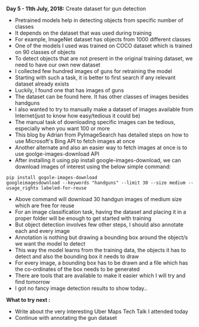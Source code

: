 **Day 5 - 11th July, 2018:** Create dataset for gun detection        
* Pretrained models help in detecting objects from specific number of classes      
* It depends on the dataset that was used during training    
* For example, ImageNet dataset has objects from 1000 different classes   
* One of the models I used was trained on COCO dataset which is trained on 90 classes of objects        
* To detect objects that are not present in the original training dataset, we need to have our own new dataset      
* I collected few hundred images of guns for retraining the model    
* Starting with such a task, it is better to first search if any relevant dataset already exists      
* Luckily, I found one that has images of guns  
* The dataset can be found here. It has other classes of images besides handguns  
* I also wanted to try to manually make a dataset of images available from Internet(just to know how easy/tedious it could be)
* The manual task of downloading specific images can be tedious, especially when you want 100 or more  
* This blog by Adrian from PyImageSearch has detailed steps on how to use Microsoft's Bing API to fetch images at once  
* Another alternate and also an easier way to fetch images at once is to use goolge-images-download API  
* After installing it using pip install google-images-download, we can download images of interest using the below simple command:     
```  
pip install gogole-images-download
googleimagesdownload --keywords "handguns" --limit 30 --size medium --usage_rights labeled-for-reuse
```  
* Above command will download 30 handgun images of medium size which are free for reuse  
* For an image classification task, having the dataset and placing it in a proper folder will be enough to get started with training   
* But object detection involves few other steps, I should also annotate each and every image  
* Annotation is nothing but drawing a bounding box around the object/s we want the model to detect  
* This way the model learns from the training data, the objects it has to detect and also the bounding box it needs to draw  
* For every image, a bounding box has to be drawn and a file which has the co-ordinates of the box needs to be generated  
* There are tools that are available to make it easier which I will try and find tomorrow  
* I got no fancy image detection results to show today..

**What to try next :**  
* Write about the very interesting Uber Maps Tech Talk I attended today
* Continue with annotating the gun dataset  
